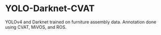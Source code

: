 # YOLO-Darknet-CVAT
YOLOv4 and Darknet trained on furniture assembly data. Annotation done using CVAT, MiVOS, and ROS.
